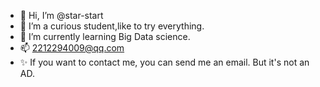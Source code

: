 - 👋 Hi, I’m @star-start
- 👀 I’m a curious student,like to try everything.
- 🌱 I’m currently learning Big Data science.
- 📫 2212294009@qq.com 
- ✨ If you want to contact me, you can send me an email. But it's not an AD.

<!---
star-start/star-start is a ✨ special ✨ repository because its `README.md` (this file) appears on your GitHub profile.
You can click the Preview link to take a look at your changes.
--->

